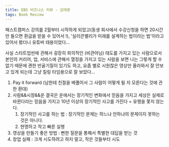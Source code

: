 ```yaml
---
title: EBS 비즈니스 리뷰 - 김태용
tags: Book Review
---
```

패스트캠퍼스 강의를 2월부터 시작하게 되었고(동생 회사에서 수강신청을 하면 20시간만 들으면 환급을 받을 수 있어서 !), '실리콘밸리가 미래를 설계하는 법이라는 법'이라고 있어서 봤더니 유튜버 태용이었다... 

사실 스타트업씬에 관해서 굉장히 회의적인 (비관아님) 태도를 가지고 있는 사람으로서 본인의 커리어, 업, 서비스에 관해서 열정을 가지고 있는 사람을 보면 나는 그렇게 할 수 없기 때문에 괜한 반골기질이 있기도 하고, 요즘 별로 시원찮은 영상만 올라와서 잘 안보고 있게 되는데 그냥 킬링 타임용으로 잘 보았다...

1. Pay it forward (남한테 친절을 베풀어서 그 사람이 어떻게 될 지 모른다는 것에 관한 환대)
2. 사람&&시장&&운
 결국은 운에서는 장기적인 변화에서 믿음을 가지고 세상은 실제로 바뀐다라는 믿음을 가지고 10년 이상의 장기적인 사고를 가진다 = 유행을 쫓지 않는다.
    1) 장기적인 사고를 하는 법 : 장기적인 문제는 하느냐 안하냐의 문제이지 못하는 것은 아니다.
    2) 현명하고 작고 빠른 실행
3. 영상을 만들기 좋은 방법 : 뻔한 질문을 통해서 특별한 대답을 받는 것
4. 창업 실패 : 크게 시도하려고 하지 말고, 작은 것들부터 시도

